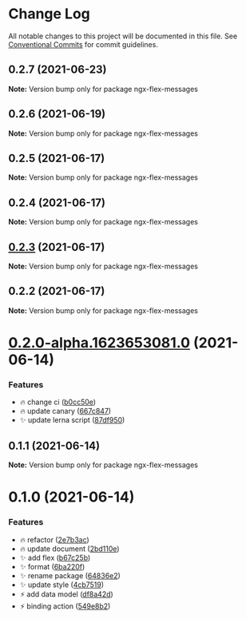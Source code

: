 # Change Log

All notable changes to this project will be documented in this file.
See [Conventional Commits](https://conventionalcommits.org) for commit guidelines.

## 0.2.7 (2021-06-23)

**Note:** Version bump only for package ngx-flex-messages





## 0.2.6 (2021-06-19)

**Note:** Version bump only for package ngx-flex-messages





## 0.2.5 (2021-06-17)

**Note:** Version bump only for package ngx-flex-messages





## 0.2.4 (2021-06-17)

**Note:** Version bump only for package ngx-flex-messages





## [0.2.3](https://github.com/Guutong/ngx-flex-messages/compare/ngx-flex-messages@0.2.2...ngx-flex-messages@0.2.3) (2021-06-17)

**Note:** Version bump only for package ngx-flex-messages





## 0.2.2 (2021-06-17)

**Note:** Version bump only for package ngx-flex-messages





# [0.2.0-alpha.1623653081.0](https://github.com/Guutong/ngx-flex-messages/compare/ngx-flex-messages@0.1.1...ngx-flex-messages@0.2.0-alpha.1623653081.0) (2021-06-14)


### Features

* :fire: change ci ([b0cc50e](https://github.com/Guutong/ngx-flex-messages/commit/b0cc50e3c45e01130ecb8ec7ea9256e97531a210))
* :fire: update  canary ([667c847](https://github.com/Guutong/ngx-flex-messages/commit/667c8476622499affbcd14100191287651deedff))
* :sparkles: update lerna script ([87df950](https://github.com/Guutong/ngx-flex-messages/commit/87df950665fd571a29a9534af4665b8e53c74cc1))





## 0.1.1 (2021-06-14)

**Note:** Version bump only for package ngx-flex-messages





# 0.1.0 (2021-06-14)


### Features

* :fire: refactor ([2e7b3ac](https://github.com/Guutong/ngx-flex-messages/commit/2e7b3ac80b21ec97345cedd1421524654fab796d))
* :fire: update document ([2bd110e](https://github.com/Guutong/ngx-flex-messages/commit/2bd110efe28adfa8551537df5e0e3ea58d289b03))
* :sparkles: add flex ([b67c25b](https://github.com/Guutong/ngx-flex-messages/commit/b67c25b94ababfbe7c7713eb59a532f0e7d58683))
* :sparkles: format ([6ba220f](https://github.com/Guutong/ngx-flex-messages/commit/6ba220f1408fc067333297e43034b5793fa88fb6))
* :sparkles: rename package ([64836e2](https://github.com/Guutong/ngx-flex-messages/commit/64836e2cf54fd5587440c14f2f7579539239199c))
* :sparkles: update style ([4cb7519](https://github.com/Guutong/ngx-flex-messages/commit/4cb751930854f74233c2c315e9cefe8419357e20))
* :zap: add data model ([df8a42d](https://github.com/Guutong/ngx-flex-messages/commit/df8a42dcaad0122fa464cdd54954ba660200b1d6))
* :zap: binding action ([549e8b2](https://github.com/Guutong/ngx-flex-messages/commit/549e8b2d8f4a0ff031dc3285483227ac383c8652))
